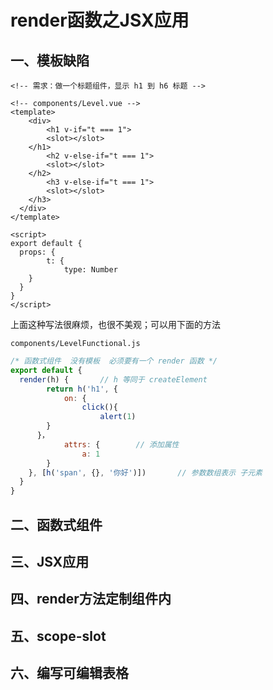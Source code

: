 # render函数之JSX应用

## 一、模板缺陷

```vue
<!-- 需求：做一个标题组件，显示 h1 到 h6 标题 -->

<!-- components/Level.vue -->
<template>
	<div>
		<h1 v-if="t === 1">
  		<slot></slot>
  	</h1>
		<h2 v-else-if="t === 1">
  		<slot></slot>
  	</h2>
		<h3 v-else-if="t === 1">
  		<slot></slot>
  	</h3>
  </div>
</template>

<script>
export default {
  props: {
		t: {
			type: Number
    }
  }
}
</script>
```

上面这种写法很麻烦，也很不美观；可以用下面的方法

`components/LevelFunctional.js`

```js
/* 函数式组件  没有模板  必须要有一个 render 函数 */
export default {
  render(h) {		// h 等同于 createElement
		return h('h1', {
			on: {
				click(){
					alert(1)
        }
      }，
			attrs: {		// 添加属性
				a: 1
    	}
    }, [h('span', {}, '你好')])		// 参数数组表示 子元素
  }
}
```



## 二、函数式组件

## 三、JSX应用

## 四、render方法定制组件内

## 五、scope-slot

## 六、编写可编辑表格

